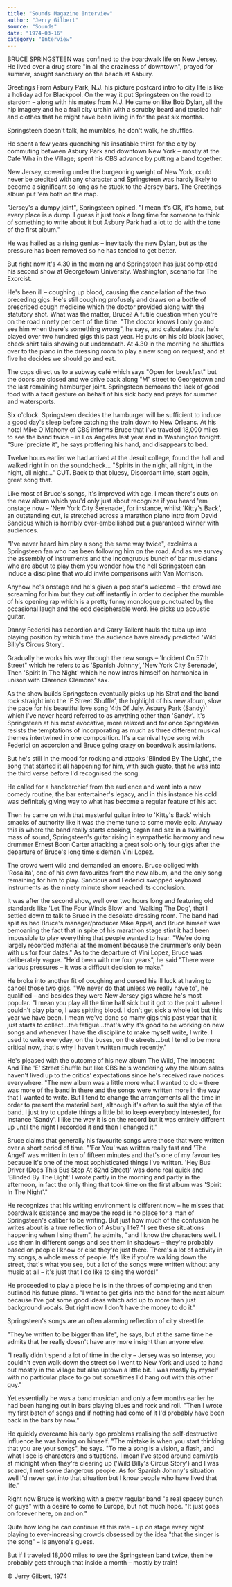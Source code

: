 ```yaml
---
title: "Sounds Magazine Interview"
author: "Jerry Gilbert"
source: "Sounds"
date: "1974-03-16"
category: "Interview"
---
```


BRUCE SPRINGSTEEN was confined to the boardwalk life on New Jersey. He lived over a drug store "in all the craziness of downtown", prayed for summer, sought sanctuary on the beach at Asbury.

Greetings From Asbury Park, N.J. his picture postcard intro to city life is like a holiday ad for Blackpool. On the way it put Springsteen on the road to stardom – along with his mates from N.J. He came on like Bob Dylan, all the hip imagery and he a frail city urchin with a scrubby beard and tousled hair and clothes that he might have been living in for the past six months.

Springsteen doesn't talk, he mumbles, he don't walk, he shuffles.

He spent a few years quenching his insatiable thirst for the city by commuting between Asbury Park and downtown New York – mostly at the Café Wha in the Village; spent his CBS advance by putting a band together.

New Jersey, cowering under the burgeoning weight of New York, could never be credited with any character and Springsteen was hardly likely to become a significant so long as he stuck to the Jersey bars. The Greetings album put 'em both on the map.

"Jersey's a dumpy joint", Springsteen opined. "I mean it's OK, it's home, but every place is a dump. I guess it just took a long time for someone to think of something to write about it but Asbury Park had a lot to do with the tone of the first album."

He was hailed as a rising genius – inevitably the new Dylan, but as the pressure has been removed so he has tended to get better.

But right now it's 4.30 in the morning and Springsteen has just completed his second show at Georgetown University. Washington, scenario for The Exorcist.

He's been ill – coughing up blood, causing the cancellation of the two preceding gigs. He's still coughing profusely and draws on a bottle of prescribed cough medicine which the doctor provided along with the statutory shot. What was the matter, Bruce? A futile question when you're on the road ninety per cent of the time. "The doctor knows I only go and see him when there's something wrong", he says, and calculates that he's played over two hundred gigs this past year. He puts on his old black jacket, check shirt tails showing out underneath. At 4.30 in the morning he shuffles over to the piano in the dressing room to play a new song on request, and at five he decides we should go and eat.

The cops direct us to a subway café which says "Open for breakfast" but the doors are closed and we drive back along "M" street to Georgetown and the last remaining hamburger joint. Springsteen bemoans the lack of good food with a tacit gesture on behalf of his sick body and prays for summer and watersports.

Six o'clock. Springsteen decides the hamburger will be sufficient to induce a good day's sleep before catching the train down to New Orleans. At his hotel Mike O'Mahony of CBS informs Bruce that I've traveled 18,000 miles to see the band twice – in Los Angeles last year and in Washington tonight. "Sure 'preciate it", he says proffering his hand, and disappears to bed.

Twelve hours earlier we had arrived at the Jesuit college, found the hall and walked right in on the soundcheck... "Spirits in the night, all night, in the night, all night..." CUT. Back to that bluesy, Discordant into, start again, great song that.

Like most of Bruce's songs, it's improved with age. I mean there's cuts on the new album which you'd only just about recognize if you heard 'em onstage now – 'New York City Serenade', for instance, whilst 'Kitty's Back', an outstanding cut, is stretched across a marathon piano intro from David Sancious which is horribly over-embellished but a guaranteed winner with audiences.

"I've never heard him play a song the same way twice", exclaims a Springsteen fan who has been following him on the road. And as we survey the assembly of instruments and the incongruous bunch of bar musicians who are about to play them you wonder how the hell Springsteen can induce a discipline that would invite comparisons with Van Morrison.

Anyhow he's onstage and he's given a pop star's welcome – the crowd are screaming for him but they cut off instantly in order to decipher the mumble of his opening rap which is a pretty funny monologue punctuated by the occasional laugh and the odd decipherable word. He picks up acoustic guitar.

Danny Federici has accordion and Garry Tallent hauls the tuba up into playing position by which time the audience have already predicted 'Wild Billy's Circus Story'.

Gradually he works his way through the new songs – 'Incident On 57th Street" which he refers to as 'Spanish Johnny', 'New York City Serenade', Then 'Spirit In The Night' which he now intros himself on harmonica in unison with Clarence Clemons' sax.

As the show builds Springsteen eventually picks up his Strat and the band rock straight into the 'E Street Shuffle', the highlight of his new album, slow the pace for his beautiful love song '4th Of July. Asbury Park (Sandy)' which I've never heard referred to as anything other than 'Sandy'. It's Springsteen at his most evocative, more relaxed and for once Springsteen resists the temptations of incorporating as much as three different musical themes intertwined in one composition. It's a carnival type song with Federici on accordion and Bruce going crazy on boardwalk assimilations.

But he's still in the mood for rocking and attacks 'Blinded By The Light', the song that started it all happening for him, with such gusto, that he was into the third verse before I'd recognised the song.

He called for a handkerchief from the audience and went into a new comedy routine, the bar entertainer's legacy, and in this instance his cold was definitely giving way to what has become a regular feature of his act.

Then he came on with that masterful guitar intro to 'Kitty's Back' which smacks of authority like it was the theme tune to some movie epic. Anyway this is where the band really starts cooking, organ and sax in a swirling mass of sound, Springsteen's guitar rising in sympathetic harmony and new drummer Ernest Boon Carter attacking a great solo only four gigs after the departure of Bruce's long time sideman Vini Lopez.

The crowd went wild and demanded an encore. Bruce obliged with 'Rosalita', one of his own favourites from the new album, and the only song remaining for him to play. Sancious and Federici swopped keyboard instruments as the ninety minute show reached its conclusion.

It was after the second show, well over two hours long and featuring old standards like 'Let The Four Winds Blow' and 'Walking The Dog', that I settled down to talk to Bruce in the desolate dressing room. The band had split as had Bruce's manager/producer Mike Appel, and Bruce himself was bemoaning the fact that in spite of his marathon stage stint it had been impossible to play everything that people wanted to hear. "We're doing largely recorded material at the moment because the drummer's only been with us for four dates." As to the departure of Vini Lopez, Bruce was deliberately vague. "He'd been with me four years", he said "There were various pressures – it was a difficult decision to make."

He broke into another fit of coughing and cursed his ill luck at having to cancel those two gigs. "We never do that unless we really have to", he qualified – and besides they were New Jersey gigs where he's most popular. "I mean you play all the time half sick but it got to the point where I couldn't play piano, I was spitting blood. I don't get sick a whole lot but this year we have been. I mean we've done so many gigs this past year that it just starts to collect...the fatigue...that's why it's good to be working on new songs and whenever I have the discipline to make myself write, I write. I used to write everyday, on the buses, on the streets...but I tend to be more critical now, that's why I haven't written much recently."

He's pleased with the outcome of his new album The Wild, The Innocent And The 'E' Street Shuffle but like CBS he's wondering why the album sales haven't lived up to the critics' expectations since he's received rave notices everywhere. "The new album was a little more what I wanted to do – there was more of the band in there and the songs were written more in the way that I wanted to write. But I tend to change the arrangements all the time in order to present the material best, although it's often to suit the style of the band. I just try to update things a little bit to keep everybody interested, for instance 'Sandy'. I like the way it is on the record but it was entirely different up until the night I recorded it and then I changed it."

Bruce claims that generally his favourite songs were those that were written over a short period of time. "'For You' was written really fast and 'The Angel' was written in ten of fifteen minutes and that's one of my favourites because it's one of the most sophisticated things I've written. 'Hey Bus Driver (Does This Bus Stop At 82nd Street)' was done real quick and 'Blinded By The Light' I wrote partly in the morning and partly in the afternoon, in fact the only thing that took time on the first album was 'Spirit In The Night'."

He recognizes that his writing environment is different now – he misses that boardwalk existence and maybe the road is no place for a man of Springsteen's caliber to be writing. But just how much of the confusion he writes about is a true reflection of Asbury life? "I see these situations happening when I sing them", he admits, "and I know the characters well. I use them in different songs and see them in shadows – they're probably based on people I know or else they're just there. There's a lot of activity in my songs, a whole mess of people. It's like if you're walking down the street, that's what you see, but a lot of the songs were written without any music at all – it's just that I do like to sing the words!"

He proceeded to play a piece he is in the throes of completing and then outlined his future plans. "I want to get girls into the band for the next album because I've got some good ideas which add up to more than just background vocals. But right now I don't have the money to do it."

Springsteen's songs are an often alarming reflection of city streetlife.

"They're written to be bigger than life", he says, but at the same time he admits that he really doesn't have any more insight than anyone else.

"I really didn't spend a lot of time in the city – Jersey was so intense, you couldn't even walk down the street so I went to New York and used to hand out mostly in the village but also uptown a little bit. I was mostly by myself with no particular place to go but sometimes I'd hang out with this other guy."

Yet essentially he was a band musician and only a few months earlier he had been hanging out in bars playing blues and rock and roll. "Then I wrote my first batch of songs and if nothing had come of it I'd probably have been back in the bars by now."

He quickly overcame his early ego problems realising the self-destructive influence he was having on himself. "The mistake is when you start thinking that you are your songs", he says. "To me a song is a vision, a flash, and what I see is characters and situations. I mean I've stood around carnivals at midnight when they're clearing up ('Wild Billy's Circus Story') and I was scared, I met some dangerous people. As for Spanish Johnny's situation well I'd never get into that situation but I know people who have lived that life."

Right now Bruce is working with a pretty regular band "a real spacey bunch of guys" with a desire to come to Europe, but not much hope. "It just goes on forever here, on and on."

Quite how long he can continue at this rate – up on stage every night playing to ever-increasing crowds obsessed by the idea "that the singer is the song" – is anyone's guess.

But if I traveled 18,000 miles to see the Springsteen band twice, then he probably gets through that inside a month – mostly by train!

© Jerry Gilbert, 1974
